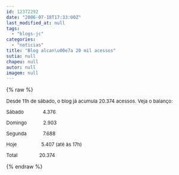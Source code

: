 ```yaml
---
id: 12372292
date: "2006-07-18T17:33:00Z"
last_modified_at: null
tags:
  - "blogs-jc"
categories:
  - "noticias"
title: "Blog alcan\u00e7a 20 mil acessos"
sutia: null
chapeu: null
autor: null
imagem: null
---
```

{% raw %}
<p><FONT size=2></p>
<p><P>Desde 11h de sábado, o blog já acumula 20.374 acessos. Veja o balanço:</P></p>
<p><P>Sábado&nbsp;&nbsp;&nbsp;&nbsp;&nbsp;&nbsp;&nbsp;&nbsp;&nbsp;&nbsp;&nbsp;&nbsp;&nbsp;&nbsp;4.376 </P></p>
<p><P>Domingo&nbsp;&nbsp;&nbsp;&nbsp;&nbsp;&nbsp;&nbsp;&nbsp;&nbsp;&nbsp;&nbsp; 2.903 </P></p>
<p><P>Segunda&nbsp;&nbsp;&nbsp;&nbsp;&nbsp;&nbsp;&nbsp;&nbsp;&nbsp;&nbsp;&nbsp; 7.688</P></p>
<p><P>Hoje&nbsp;&nbsp;&nbsp;&nbsp;&nbsp;&nbsp;&nbsp;&nbsp;&nbsp;&nbsp;&nbsp;&nbsp;&nbsp;&nbsp;&nbsp;&nbsp;&nbsp;&nbsp;5.407 (até às 17h)</P></p>
<p><P>Total&nbsp;&nbsp;&nbsp;&nbsp;&nbsp;&nbsp;&nbsp;&nbsp;&nbsp;&nbsp;&nbsp;&nbsp;&nbsp;&nbsp;&nbsp;&nbsp;20.374</P></FONT> </p>
{% endraw %}